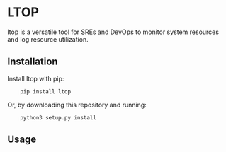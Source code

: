 # LTOP

ltop is a versatile tool for SREs and DevOps to monitor system resources and log resource utilization.

## Installation

Install ltop with pip:


        pip install ltop


Or, by downloading this repository and running:

        python3 setup.py install


## Usage


